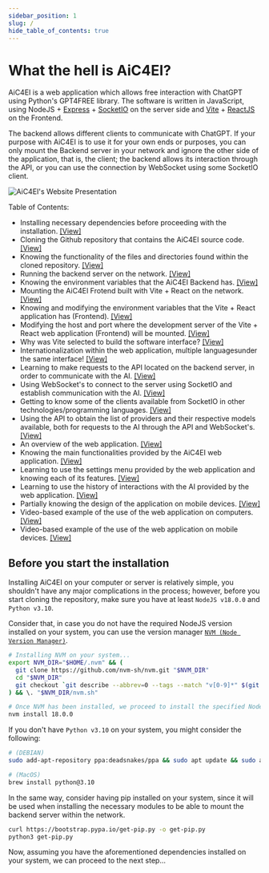 ```yaml
---
sidebar_position: 1
slug: /
hide_table_of_contents: true
---
```


# What the hell is AiC4EI?

AiC4EI is a web application which allows free interaction with ChatGPT using Python's GPT4FREE library. The software is written in JavaScript, using NodeJS + [Express](https://expressjs.com/es/4x/api.html) + [SocketIO](https://socket.io/) on the server side and [Vite](https://vitejs.dev/) + [ReactJS](https://react.dev/) on the Frontend.

The backend allows different clients to communicate with ChatGPT. If your purpose with AiC4EI is to use it for your own ends or purposes, you can only mount the Backend server in your network and ignore the other side of the application, that is, the client; the backend allows its interaction through the API, or you can use the connection by WebSocket using some SocketIO client.

![AiC4EI's Website Presentation](/img/WebApp-Presentation.png)

Table of Contents:
- Installing necessary dependencies before proceeding with the installation. [[View]](/#before-you-start-the-installation)
- Cloning the Github repository that contains the AiC4EI source code. [[View]](/installation)
- Knowing the functionality of the files and directories found within the cloned repository. [[View]](/installation#knowing-a-little-more-about-the-contents-of-the-cloned-repository)
- Running the backend server on the network. [[View]](/mounting-server-in-the-network/)
- Knowing the environment variables that the AiC4EI Backend has. [[View]](/mounting-server-in-the-network/#what-about-environment-variables)
- Mounting the AiC4EI Frotend built with Vite + React on the network. [[View]](/mounting-webapp-in-the-network/)
- Knowing and modifying the environment variables that the Vite + React application has (Frontend). [[View]](/mounting-webapp-in-the-network/#modifying-environment-variables)
- Modifying the host and port where the development server of the Vite + React web application (Frontend) will be mounted. [[View]](/mounting-webapp-in-the-network/#modifying-the-port-and-hostname-of-the-clients-server)
- Why was Vite selected to build the software interface? [[View]](/mounting-webapp-in-the-network/#why-is-vite-used-in-the-client-application)
- Internationalization within the web application, multiple languages ​​under the same interface! [[View]](/mounting-webapp-in-the-network/#internationalization-within-the-application)
- Learning to make requests to the API located on the backend server, in order to communicate with the AI. [[View]](/learning-how-to-use-the-api-for-interact-with-the-ai/)
- Using WebSocket's to connect to the server using SocketIO and establish communication with the AI. [[View]](/learning-how-to-use-websockets-for-interact-with-the-ai/)
- Getting to know some of the clients available from SocketIO in other technologies/programming languages. [[View]](/learning-how-to-use-websockets-for-interact-with-the-ai/#socketio-clients-to-establish-communication-with-the-server)
- Using the API to obtain the list of providers and their respective models available, both for requests to the AI ​​through the API and WebSocket's. [[View]](/available-providers-and-models/)
- An overview of the web application. [[View]](/learning-how-to-use-the-web-application/)
- Knowing the main functionalities provided by the AiC4EI web application. [[View]](/learning-how-to-use-the-web-application/#about-the-options-available-at-first-glance)
- Learning to use the settings menu provided by the web application and knowing each of its features. [[View]](/learning-how-to-use-the-web-application/#whats-behind-the-settings-menu)
- Learning to use the history of interactions with the AI ​​provided by the web application. [[View]](/learning-how-to-use-the-web-application/#the-history-of-interactions-with-ada)
- Partially knowing the design of the application on mobile devices. [[View]](/learning-how-to-use-the-web-application/#a-view-of-design-within-mobile-devices)
- Video-based example of the use of the web application on computers. [[View]](/Web-App-Usage#using-the-web-application-on-desktop)
- Video-based example of the use of the web application on mobile devices. [[View]](/Web-App-Usage#using-the-web-application-on-mobile)

## Before you start the installation
Installing AiC4EI on your computer or server is relatively simple, you shouldn't have any major complications in the process; however, before you start cloning the repository, make sure you have at least `NodeJS v18.0.0` and `Python v3.10`.

Consider that, in case you do not have the required NodeJS version installed on your system, you can use the version manager [`NVM (Node Version Manager)`](https://github.com/nvm-sh/nvm#installing-and-updating).

```bash
# Installing NVM on your system...
export NVM_DIR="$HOME/.nvm" && (
  git clone https://github.com/nvm-sh/nvm.git "$NVM_DIR"
  cd "$NVM_DIR"
  git checkout `git describe --abbrev=0 --tags --match "v[0-9]*" $(git rev-list --tags --max-count=1)`
) && \. "$NVM_DIR/nvm.sh"

# Once NVM has been installed, we proceed to install the specified NodeJS version (> 18.0.0)
nvm install 18.0.0
```

If you don't have `Python v3.10` on your system, you might consider the following:

```bash
# (DEBIAN)
sudo add-apt-repository ppa:deadsnakes/ppa && sudo apt update && sudo apt install python3.10

# (MacOS)
brew install python@3.10
```

In the same way, consider having pip installed on your system, since it will be used when installing the necessary modules to be able to mount the backend server within the network.

```bash
curl https://bootstrap.pypa.io/get-pip.py -o get-pip.py
python3 get-pip.py
```

Now, assuming you have the aforementioned dependencies installed on your system, we can proceed to the next step...
